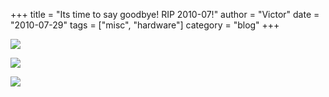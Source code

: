 +++
title = "Its time to say goodbye! RIP 2010-07!"
author = "Victor"
date = "2010-07-29"
tags = ["misc", "hardware"]
category = "blog"
+++

![](http://dl.dornea.nu/img/2010/193/348j3ue.jpg)

![](http://dl.dornea.nu/img/2010/193/swckeu.jpg)

![](http://dl.dornea.nu/img/2010/193/x3ssx0.jpg)
